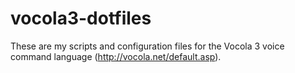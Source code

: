 # vocola3-dotfiles
These are my scripts and configuration files for the Vocola 3 voice command language (http://vocola.net/default.asp).
